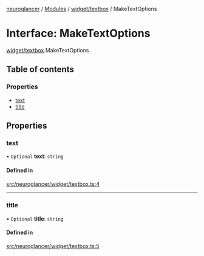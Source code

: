 [neuroglancer](../README.md) / [Modules](../modules.md) / [widget/textbox](../modules/widget_textbox.md) / MakeTextOptions

# Interface: MakeTextOptions

[widget/textbox](../modules/widget_textbox.md).MakeTextOptions

## Table of contents

### Properties

- [text](widget_textbox.MakeTextOptions.md#text)
- [title](widget_textbox.MakeTextOptions.md#title)

## Properties

### text

• `Optional` **text**: `string`

#### Defined in

[src/neuroglancer/widget/textbox.ts:4](https://github.com/ActiveBrainAtlas2/neuroglancer/blob/1beb5d34/src/neuroglancer/widget/textbox.ts#L4)

___

### title

• `Optional` **title**: `string`

#### Defined in

[src/neuroglancer/widget/textbox.ts:5](https://github.com/ActiveBrainAtlas2/neuroglancer/blob/1beb5d34/src/neuroglancer/widget/textbox.ts#L5)
